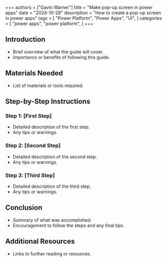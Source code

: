 +++
authors = ["Gavin Warner"]
title = "Make pop-up screen in power apps"
date = "2024-10-28"
description = "How to create a pop-up screen in power apps"
tags = [
    "Power Platform",
    "Power Apps",
    "UI",
]
categories = [
    "power apps",
    "power platform",
]
+++

## Introduction
- Brief overview of what the guide will cover.
- Importance or benefits of following this guide.

## Materials Needed
- List of materials or tools required.

## Step-by-Step Instructions

### Step 1: [First Step]
- Detailed description of the first step.
- Any tips or warnings.

### Step 2: [Second Step]
- Detailed description of the second step.
- Any tips or warnings.

### Step 3: [Third Step]
- Detailed description of the third step.
- Any tips or warnings.

## Conclusion
- Summary of what was accomplished.
- Encouragement to follow the steps and any final tips.

## Additional Resources
- Links to further reading or resources.